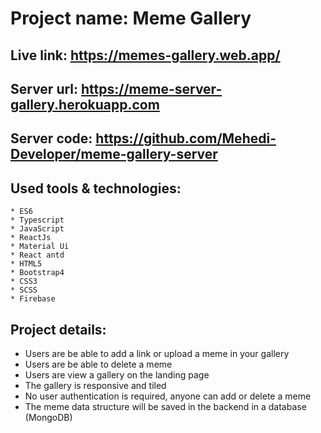 # Project name: Meme Gallery

## Live link: https://memes-gallery.web.app/

## Server url: https://meme-server-gallery.herokuapp.com
## Server code: https://github.com/Mehedi-Developer/meme-gallery-server

## Used tools & technologies: 
    * ES6
    * Typescript
    * JavaScript
    * ReactJs
    * Material Ui
    * React antd
    * HTML5
    * Bootstrap4
    * CSS3
    * SCSS
    * Firebase

## Project details:
  * Users are be able to add a link or upload a meme in your gallery
  * Users are be able to delete a meme
  * Users are view a gallery on the landing page
  * The gallery is responsive and tiled
  * No user authentication is required, anyone can add or delete a meme
  * The meme data structure will be saved in the backend in a database (MongoDB)
